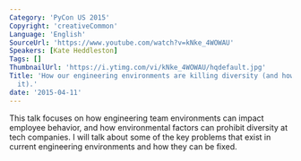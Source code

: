 ```yaml
---
Category: 'PyCon US 2015'
Copyright: 'creativeCommon'
Language: 'English'
SourceUrl: 'https://www.youtube.com/watch?v=kNke_4WOWAU'
Speakers: [Kate Heddleston]
Tags: []
ThumbnailUrl: 'https://i.ytimg.com/vi/kNke_4WOWAU/hqdefault.jpg'
Title: 'How our engineering environments are killing diversity (and how we can fix
  it).'
date: '2015-04-11'
---
```

This talk focuses on how engineering team environments can impact employee behavior, and how environmental factors can prohibit diversity at tech companies. I will talk about some of the key problems that exist in current engineering environments and how they can be fixed.
